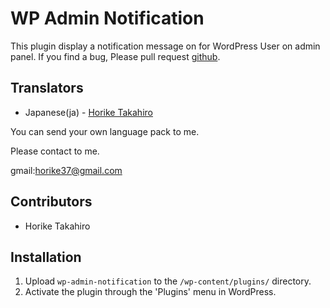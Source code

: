 # WP Admin Notification
This plugin display a notification message on for WordPress User on admin panel.
If you find a bug, Please pull request [github](https://github.com/horike37/wp-admin-notification).

## Translators 
* Japanese(ja) - [Horike Takahiro](http://profiles.wordpress.org/horike)

You can send your own language pack to me.

Please contact to me.

gmail:horike37@gmail.com

## Contributors
* Horike Takahiro

## Installation
1. Upload `wp-admin-notification` to the `/wp-content/plugins/` directory.
2. Activate the plugin through the 'Plugins' menu in WordPress.

